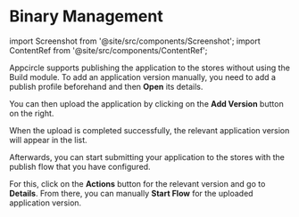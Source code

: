 # Binary Management

import Screenshot from '@site/src/components/Screenshot';
import ContentRef from '@site/src/components/ContentRef';

Appcircle supports publishing the application to the stores without using the Build module. To add an application version manually, you need to add a publish profile beforehand and then **Open** its details.

<Screenshot url='https://cdn.appcircle.io/docs/assets/publish-manuel.png' />

You can then upload the application by clicking on the **Add Version** button on the right.

<Screenshot url='https://cdn.appcircle.io/docs/assets/publish-upload.png' />

When the upload is completed successfully, the relevant application version will appear in the list.

Afterwards, you can start submitting your application to the stores with the publish flow that you have configured.

<Screenshot url='https://cdn.appcircle.io/docs/assets/publish-version-list.png' />

For this, click on the **Actions** button for the relevant version and go to **Details**. From there, you can manually **Start Flow** for the uploaded application version.
